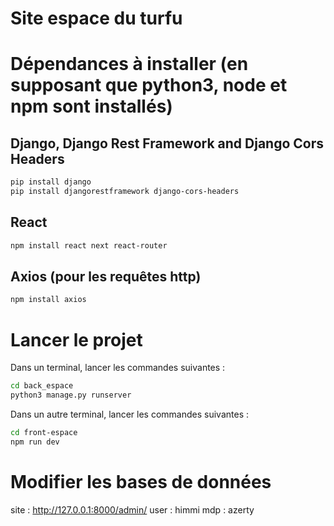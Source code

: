 # Site espace du turfu


# Dépendances à installer (en supposant que python3, node et npm sont installés)

## Django, Django Rest Framework and Django Cors Headers
```bash
pip install django
pip install djangorestframework django-cors-headers
```
## React
```bash
npm install react next react-router
```

## Axios (pour les requêtes http)
```bash
npm install axios
```

# Lancer le projet
Dans un terminal, lancer les commandes suivantes :
```bash
cd back_espace
python3 manage.py runserver
```
Dans un autre terminal, lancer les commandes suivantes :
```bash
cd front-espace
npm run dev
```
# Modifier les bases de données
site : http://127.0.0.1:8000/admin/
user : himmi
mdp : azerty